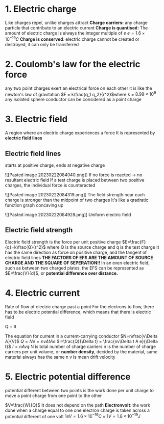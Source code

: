 # 1. Electric charge
Like charges repel, unlike charges attract
**Charge carriers:** any charge particle that contribute to an electric current
**Charge is quantised:** The amount of electric charge is always the integer multiple of *e*
$e=1.6\times10 ^{-19} C$
**Charge is conserved**: electric charge cannot be created or destroyed, it can only be transferred

# 2. Coulomb's law for the electric force
any two point charges exert an electrical force on each other
it is like the newton's law of gravitation
$F = k\frac{q_1 q_2}{r^2}$where k = $8.99\times10^9$
any isolated sphere conductor can be considered as a point charge

# 3. Electric field
A region where an electric charge experiences a force
It is represented by **electric field lines**

## Electric field lines
starts at positive charge, ends at negative charge

![[Pasted image 20230222084040.png]]
If no force is reacted -> no resultant electric field
If a test charge is placed between two positive charges, the individual force is counteracted

![[Pasted image 20230222084319.png]]
The field strength near each charge is stronger than the midpoint of two charges
It's like a qradratic function graph concaving up

![[Pasted image 20230222084928.png]]
Uniform electric field

## Electric field strength
Electric field strength is the force per unit positive charge
$E=\frac{F}{q}=k\frac{Q}{r^2}$
where Q is the source charge and q is the test charge
It has the same direction as force on positive charge, and the tangent of electric field lines
**THE FACTORS OF EFS ARE THE AMOUNT OF SOURCE CHARGE AND THE SQUARE OF SEPERATION!!**
In an even electric field, such as between two charged plates, the EFS can be represented as $E=\frac{V}{d}$, or **potential difference over distance.**
# 4. Electric current
Rate of flow of electric charge past a point
For the electrons to flow, there has to be electric potential difference, which means that there is electric field

Q = It

The equation for current in a current-carrying conductor
$N=n\frac{v\Delta A}{V}$
$Q=Ne=nv\Delta t A e$
$I=\frac{Q}{\Delta t} = \frac{nv\Delta t A e}{\Delta t}$
$I=nAvq$
N is total number of charge carriers
n is the number of charge carriers per unit volume, or **number density**, decided by the material, same material always has the same n
v is mean drift velocity

# 5. Electric potential difference
potential different between two points is the work done per unit charge to move a point charge from one point to the other

$V=\frac{W}{Q}$
It does not depend on the path
**Electronvolt**: the work done when a charge equal to one one electron charge is taken across a potential different of one volt
$1eV=1.6\times 10^{-19}C\times 1V = 1.6\times10^{-19}J$

